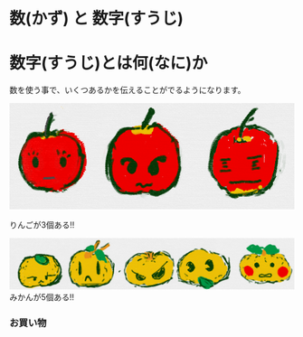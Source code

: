 # 数(かず) と 数字(すうじ)

# 数字(すうじ)とは何(なに)か
数を使う事で、いくつあるかを伝えることがでるようになります。



![](b001_ringo_3.png)

りんごが3個ある!!


![](b001_mikan_5.png)
みかんが5個ある!!





### お買い物



### 




